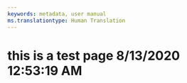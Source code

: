 ```yaml
---
keywords: metadata, user manual
ms.translationtype: Human Translation
---
```

# this is a test page 8/13/2020 12:53:19 AM
